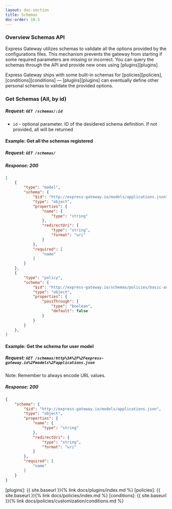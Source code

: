 ```yaml
---
layout: doc-section
title: Schemas
doc-order: 10.5
---
```


### Overview Schemas API
Express Gateway utilizes schemas to validate all the options provided by the configurations files. This mechanism prevents
the gateway from starting if some required parameters are missing or incorrect. You can query the schemas through the
API and provide new ones using [plugins][plugins]

Express Gateway ships with some built-in schemas for [policies][policies], [conditions][conditions] — [plugins][plugins]
can eventually define other personal schemas to validate the provided options.

### Get Schemas (All, by id)
##### Request: `GET /schemas/:id`

* `id` - optional parameter. ID of the desidered schema definition. If not provided, all will be returned

#### Example: Get all the schemas registered

##### Request: `GET /schemas/`

##### Response: 200

```json
[
	{
		"type": "model",
		"schema": {
			"$id": "http://express-gateway.io/models/applications.json",
			"type": "object",
			"properties": {
				"name": {
					"type": "string"
				},
				"redirectUri": {
					"type": "string",
					"format": "uri"
				}
			},
			"required": [
				"name"
			]
		}
	},
	{
		"type": "policy",
		"schema": {
			"$id": "http://express-gateway.io/schemas/policies/basic-auth.json",
			"type": "object",
			"properties": {
				"passThrough": {
					"type": "boolean",
					"default": false
				}
			}
		}
	},
]
```

#### Example: Get the schema for user model

##### Request: `GET /schemas/http%3A%2F%2Fexpress-gateway.io%2Fmodels%2Fapplications.json`

Note: Remember to always encode URL values.

##### Response: 200

```json
{
	"schema": {
		"$id": "http://express-gateway.io/models/applications.json",
		"type": "object",
		"properties": {
			"name": {
				"type": "string"
			},
			"redirectUri": {
				"type": "string",
				"format": "uri"
			}
		},
		"required": [
			"name"
		]
	}
}
```


[plugins]: {{ site.baseurl }}{% link docs/plugins/index.md %}
[policies]: {{ site.baseurl }}{% link docs/policies/index.md %}
[conditions]: {{ site.baseurl }}{% link docs/policies/customization/conditions.md %}
